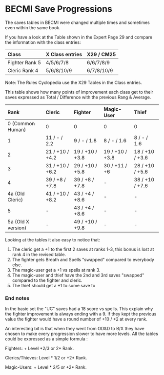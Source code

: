 # BECMI Save Progressions

The saves tables in BECMI were changed multiple times and sometimes even within the same book.

If you have a look at the Table shown in the Expert Page 29 and compare the information with the class entries:

| Class | X Class entries | X29 / CM25 |
| :--- | :--- | :--- |
| Fighter Rank 5 | 4/5/6/7/8 | 6/6/7/8/9 |
| Cleric Rank 4 | 5/6/8/10/9 | 6/7/8/10/9 |

Note: The Rules Cyclopedia use the X29 Tables in the Class entries.

This table shows how many points of improvement each class get to their saves expressed as Total / Difference with the previous Rang & Average.

| **Rank** | Cleric | Fighter | Magic-User | Thief |
| :--- | :--- | :--- | :--- | :--- |
| 0 \(Common Human\) | 0 | 0 | 0 | 0 |
| 1 | 11 / - / 2.2  | 9 / - / 1.8 | 8 / - / 1.6 | 8 / - / 1.6 |
| 2 | 21 / +10 / +4.2 | 19 / +10 / +3.8 | 19 / +10 / +3.8 | 18 / +10 / +3.6 |
| 3 | 31 / +10 / +6.2 | 29 / +10 / +5.8 | 30 / +11 / +6 | 28 / +10 / +5.6 |
| 4 | 39 / +8 / +7.8 | 39 / +8 / +7.8 | - | 38 / +10 / +7.6 |
| 4a \(Old Cleric\) | 41 / +10 / +8.2 | 43 / +4 / +8.6 | - | - |
| 5 | - | 43 / +4 / +8.6 | - | - |
| 5a \(Old X version\) | - | 49 / +10 / +9.8 | - | - |

Looking at the tables it also easy to notice that:

1. The cleric get a +1 to the first 2 saves at ranks 1-3, this bonus is lost at rank 4 in the revised table.
2. The fighter gets Breath and Spells "swapped" compared to everybody else.
3. The magic-user get a +1 vs spells at rank 3.
4. The magic-user and thief have the 2nd and 3rd saves "swapped" compared to the fighter and cleric.
5. The thief should get a +1 to some save to 

### End notes

In the basic set the "UC" saves had a 18 score vs spells. This explain why the fighter improvement is always ending with a 9. If they kept the previous value the fighter would have a round number of +10 / +2 at every rank.

An interesting bit is that when they went from OD&D to B/X they have chosen to make every progression slower to have more levels. All the tables could be expressed as a simple formula : 

Fighters: + Level \*2/3 or 2\* Rank.

Clerics/Thieves: Level \* 1/2 or +2\* Rank.

Magic-Users: + Level \* 2/5 or +2\* Rank.











